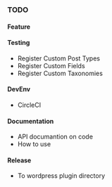 ### TODO
#### Feature

#### Testing
* Register Custom Post Types
* Register Custom Fields
* Register Custom Taxonomies

#### DevEnv
* CircleCI

#### Documentation
* API documantion on code
* How to use

#### Release
* To wordpress plugin directory